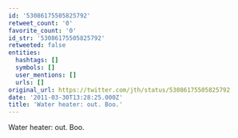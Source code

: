 ```yaml
---
id: '53086175505825792'
retweet_count: '0'
favorite_count: '0'
id_str: '53086175505825792'
retweeted: false
entities:
  hashtags: []
  symbols: []
  user_mentions: []
  urls: []
original_url: https://twitter.com/jth/status/53086175505825792
date: '2011-03-30T13:28:25.000Z'
title: 'Water heater: out. Boo.'
---
```


Water heater: out. Boo.